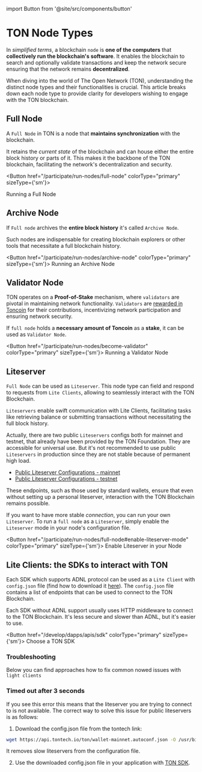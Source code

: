 import Button from '@site/src/components/button'

# TON Node Types

In *simplified terms*, a blockchain `node` is **one of the computers** that **collectively run the blockchain's software**. It enables the blockchain to search and optionally validate transactions and keep the network secure ensuring that the network remains **decentralized**.

When diving into the world of The Open Network (TON), understanding the distinct node types and their functionalities is crucial. This article breaks down each node type to provide clarity for developers wishing to engage with the TON blockchain.

## Full Node

A `Full Node` in TON is a node that **maintains synchronization** with the blockchain.

It retains the _current state_ of the blockchain and can house either the entire block history or parts of it. This makes it the backbone of the TON blockchain, facilitating the network's decentralization and security.

 
<Button href="/participate/run-nodes/full-node"
colorType="primary" sizeType={'sm'}>

Running a Full Node
 
</Button>


## Archive Node

If `Full node` archives the **entire block history** it's called `Archive Node`.

Such nodes are indispensable for creating blockchain explorers or other tools that necessitate a full blockchain history.

<Button href="/participate/run-nodes/archive-node"
colorType="primary" sizeType={'sm'}>
Running an Archive Node
</Button>

## Validator Node

TON operates on a **Proof-of-Stake** mechanism, where `validators` are pivotal in maintaining network functionality. `Validators` are [rewarded in Toncoin](/participate/network-maintenance/staking-incentives) for their contributions, incentivizing network participation and ensuring network security.

If `full node` holds a **necessary amount of Toncoin** as a **stake**, it can be used as `Validator Node`.

<Button href="/participate/run-nodes/become-validator"
colorType="primary" sizeType={'sm'}>
Running a Validator Node
</Button>

## Liteserver

`Full Node` can be used as `Liteserver`. This node type can field and respond to requests from `Lite Clients`, allowing to seamlessly interact with the TON Blockchain.

`Liteservers` enable swift communication with Lite Clients, facilitating tasks like retrieving balance or submitting transactions without necessitating the full block history.

Actually, there are two public `Liteservers` configs both for mainnet and testnet, that already have been provided by the TON Foundation. They are accessible for universal use. But it's not recommended to use public `Liteservers` in production since they are not stable because of permanent high load.

- [Public Liteserver Configurations - mainnet](https://ton.org/global-config.json)
- [Public Liteserver Configurations - testnet](https://ton.org/testnet-global.config.json)

These endpoints, such as those used by standard wallets, ensure that even without setting up a personal liteserver, interaction with the TON Blockchain remains possible.

If you want to have more stable _connection_, you can run your own `Liteserver`. To run a `full node` as a `Liteserver`, simply enable the `Liteserver` mode in your node's configuration file.

<Button href="/participate/run-nodes/full-node#enable-liteserver-mode"
colorType="primary" sizeType={'sm'}>
Enable Liteserver in your Node
</Button>

## Lite Clients: the SDKs to interact with TON

Each SDK which supports ADNL protocol can be used as a `Lite Client` with `config.json` file (find how to download it [here](/participate/nodes/node-types#troubleshooting)). The `config.json` file contains a list of endpoints that can be used to connect to the TON Blockchain.

Each SDK without ADNL support usually uses HTTP middleware to connect to the TON Blockchain. It's less secure and slower than ADNL, but it's easier to use.

<Button href="/develop/dapps/apis/sdk"
colorType="primary" sizeType={'sm'}>
Choose a TON SDK
</Button>

### Troubleshooting

Below you can find approaches how to fix common nowed issues with `light clients`

### Timed out after 3 seconds

If you see this error this means that the liteserver you are trying to connect to is not available. The correct way to solve this issue for public liteservers is as follows:

1. Download the config.json file from the tontech link:

```bash
wget https://api.tontech.io/ton/wallet-mainnet.autoconf.json -O /usr/bin/ton/global.config.json
```

It removes slow liteservers from the configuration file.

2. Use the downloaded config.json file in your application with [TON SDK](/develop/dapps/apis/sdk).
